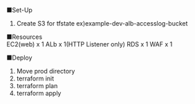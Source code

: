 ■Set-Up
1. Create S3 for tfstate
ex)example-dev-alb-accesslog-bucket

■Resources
<br />
EC2(web) x 1 
ALb x 1(HTTP Listener only)
RDS x 1
WAF x 1

■Deploy
1. Move prod directory
2. terraform init
3. terraform plan
4. terraform apply